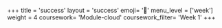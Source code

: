 +++
title = 'success'
layout = 'success'
emoji= '📝'
menu_level = ['week']
weight = 4
coursework= 'Module-cloud'
coursework_filter= 'Week 1'
+++


